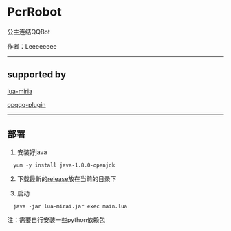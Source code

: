 # PcrRobot

公主连结QQBot

作者：Leeeeeeee

---

## supported by 

[lua-miria](https://github.com/only52607/lua-mirai)

[opqqq-plugin](https://github.com/fz6m/opqqq-plugin/tree/pcr)

---

## 部署

1. 安装好java
  
```
  yum -y install java-1.8.0-openjdk
```

2. 下载最新的[release](https://github.com/only52607/lua-mirai)放在当前的目录下



3. 启动
   
```
  java -jar lua-mirai.jar exec main.lua
```

注：需要自行安装一些python依赖包



